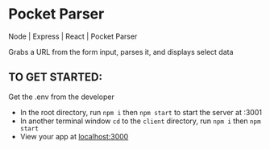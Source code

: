 # Pocket Parser

Node | Express | React | Pocket Parser

Grabs a URL from the form input, parses it, and displays select data

## TO GET STARTED:

Get the .env from the developer

- In the root directory, run `npm i` then `npm start` to start the server at :3001
- In another terminal window `cd` to the `client` directory, run `npm i` then `npm start`
- View your app at [localhost:3000](https://localhost:3000)
